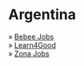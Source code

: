 # Argentina

» [Bebee Jobs](https://www.bebee.com/ar/jobs)\
» [Learn4Good](https://www.learn4good.com/jobs)\
» [Zona Jobs](https://www.zonajobs.com.ar)
